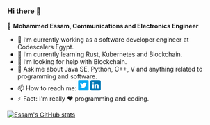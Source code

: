 ### Hi there 👋

🧔 **Mohammed Essam, Communications and Electronics Engineer**

- 🔭 I’m currently working as a software developer engineer at Codescalers Egypt.
- 🌱 I’m currently learning Rust, Kubernetes and Blockchain.
- 🤔 I’m looking for help with Blockchain.
- 💬 Ask me about Java SE, Python, C++, V and anything related to programming and software. 
- 📫 How to reach me: [![](images/twitter.png)](https://twitter.com/MElborolossy) [![](images/linkedin.png)](https://www.linkedin.com/in/mohammedelborolossy/)
- ⚡ Fact: I'm really :heart: programming and coding.

[![Essam's GitHub stats](https://github-readme-stats.vercel.app/api?username=melborolossy&&theme=city_lights&show_icons=true)](https://github.com/anuraghazra/github-readme-stats)